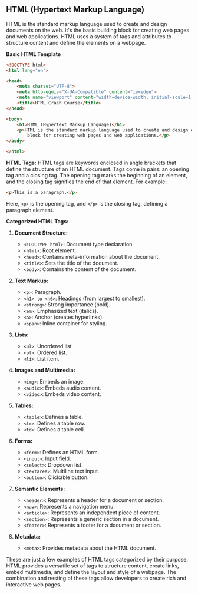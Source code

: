 ## HTML (Hypertext Markup Language)
HTML is the standard markup language used to create and design documents on the web. It's the basic building block for creating web pages and web applications. HTML uses a system of tags and attributes to structure content and define the elements on a webpage.

**Basic HTML Template**

```html
<!DOCTYPE html>
<html lang="en">

<head>
    <meta charset="UTF-8">
    <meta http-equiv="X-UA-Compatible" content="ie=edge">
    <meta name="viewport" content="width=device-width, initial-scale=1.0">
    <title>HTML Crash Course</title>
</head>

<body>
    <h1>HTML (Hypertext Markup Language)</h1>
    <p>HTML is the standard markup language used to create and design documents on the web. It's the basic building
        block for creating web pages and web applications.</p>
</body>

</html>
```

**HTML Tags:**
HTML tags are keywords enclosed in angle brackets that define the structure of an HTML document. Tags come in pairs: an opening tag and a closing tag. The opening tag marks the beginning of an element, and the closing tag signifies the end of that element. For example:

```html
<p>This is a paragraph.</p>
```

Here, `<p>` is the opening tag, and `</p>` is the closing tag, defining a paragraph element.

**Categorized HTML Tags:**

1. **Document Structure:**
   - `<!DOCTYPE html>`: Document type declaration.
   - `<html>`: Root element.
   - `<head>`: Contains meta-information about the document.
   - `<title>`: Sets the title of the document.
   - `<body>`: Contains the content of the document.

2. **Text Markup:**
   - `<p>`: Paragraph.
   - `<h1> to <h6>`: Headings (from largest to smallest).
   - `<strong>`: Strong importance (bold).
   - `<em>`: Emphasized text (italics).
   - `<a>`: Anchor (creates hyperlinks).
   - `<span>`: Inline container for styling.

3. **Lists:**
   - `<ul>`: Unordered list.
   - `<ol>`: Ordered list.
   - `<li>`: List item.

4. **Images and Multimedia:**
   - `<img>`: Embeds an image.
   - `<audio>`: Embeds audio content.
   - `<video>`: Embeds video content.

5. **Tables:**
   - `<table>`: Defines a table.
   - `<tr>`: Defines a table row.
   - `<td>`: Defines a table cell.

6. **Forms:**
   - `<form>`: Defines an HTML form.
   - `<input>`: Input field.
   - `<select>`: Dropdown list.
   - `<textarea>`: Multiline text input.
   - `<button>`: Clickable button.

7. **Semantic Elements:**
   - `<header>`: Represents a header for a document or section.
   - `<nav>`: Represents a navigation menu.
   - `<article>`: Represents an independent piece of content.
   - `<section>`: Represents a generic section in a document.
   - `<footer>`: Represents a footer for a document or section.

8. **Metadata:**
   - `<meta>`: Provides metadata about the HTML document.

These are just a few examples of HTML tags categorized by their purpose. HTML provides a versatile set of tags to structure content, create links, embed multimedia, and define the layout and style of a webpage. The combination and nesting of these tags allow developers to create rich and interactive web pages.